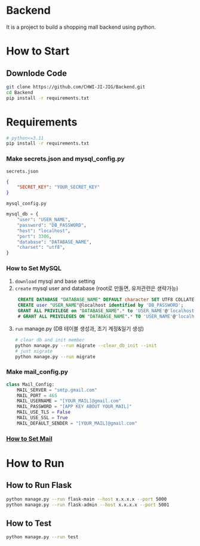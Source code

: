 # Backend
It is a project to build a shopping mall backend using python.

# How to Start
## Downlode Code

```bash
git clone https://github.com/CHWI-JI-JIG/Backend.git
cd Backend
pip install -r requirements.txt
```

# Requirements
```bash
# python<=3.11
pip install -r requirements.txt
```  

### Make secrets.json and mysql_config.py
`secrets.json`
```json
{
    "SECRET_KEY": "YOUR_SECRET_KEY"
}
```

`mysql_config.py`
```python
mysql_db = {
    "user": "USER_NAME",
    "password": "DB_PASSWORD",
    "host": "localhost",
    "port": 3306,
    "database": "DATABASE_NAME",
    "charset": "utf8",
}
```

### How to Set MySQL
1. `download` mysql and base setting
2. `create` mysql user and database (root로 만들면, 유저관련은 생략가능)
   ```sql
    CREATE DATABASE "DATABASE_NAME" DEFAULT character SET UTF8 COLLATE utf8_general_ci;
    CREATE user "USER_NAME"@localhost identified by 'DB_PASSWORD';
    GRANT ALL PRIVILEGE on "DATABASE_NAME".* to 'USER_NAME'@'localhost';
    # GRANT ALL PRIVILEGES ON "DATABASE_NAME".* TO 'USER_NAME'@'localhost';
   ```
3. `run` manage.py (DB 테이블 생성과, 초기 계정&일기 생성)
    ```bash
    # clear db and init member
    python manage.py --run migrate --clear_db_init --init
    # just migrate
    python manage.py --run migrate
    ```

### Make mail_config.py
```python
class Mail_Config:
    MAIL_SERVER = "smtp.gmail.com"
    MAIL_PORT = 465
    MAIL_USERNAME = "[YOUR_MAIL]@gmail.com"
    MAIL_PASSWORD = "[APP KEY ABOUT YOUR_MAIL]"
    MAIL_USE_TLS = False
    MAIL_USE_SSL = True
    MAIL_DEFAULT_SENDER = "[YOUR_MAIL]@gmail.com"
```

### [How to Set Mail](https://roksf0130.tistory.com/126)

# How to Run
## How to Run Flask
```bash
python manage.py --run flask-main --host x.x.x.x --port 5000
python manage.py --run flask-admin --host x.x.x.x --port 5001
```

## How to Test
```bash
python manage.py --run test
```
